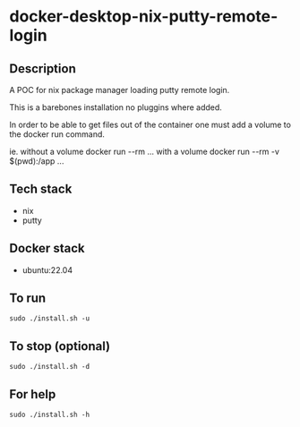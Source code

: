# docker-desktop-nix-putty-remote-login

## Description
A POC for nix package manager loading putty remote login.

This is a barebones installation no pluggins where added.

In order to be able to get files out of the container one must add a volume to the docker run command.

ie. without a volume docker run --rm ... with a volume docker run --rm -v $(pwd):/app ...

## Tech stack
- nix
- putty

## Docker stack
- ubuntu:22.04

## To run
`sudo ./install.sh -u`

## To stop (optional)
`sudo ./install.sh -d`

## For help
`sudo ./install.sh -h`
